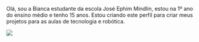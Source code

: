 Olá, sou a Bianca estudante da escola José Ephim Mindlin, estou na 1º ano do ensino médio e tenho 15 anos.
Estou criando este perfil para criar meus projetos para as aulas de tecnologia e robótica.

![](https://media1.tenor.com/m/_1C2S5ouA9UAAAAd/favela-noias.gif)
